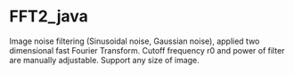 # FFT2_java
Image noise filtering (Sinusoidal noise, Gaussian noise), applied two dimensional fast Fourier Transform. Cutoff frequency r0 and power of filter are manually adjustable. Support any size of image.
